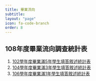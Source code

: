```yaml
---
title: 畢業流向
subtitle: 
layout: "page"
icon: fa-code-branch
order: 8
---
```


## 108年度畢業流向調查統計表

1. [102學年度畢業滿5年學生填答敘述統計表](download/社發所102畢(畢業五年).pdf)
2. [104學年度畢業滿3年學生填答敘述統計表](download/社發系104畢(畢業三年).pdf)
3. [106學年度畢業滿1年學生填答敘述統計表](download/社發系106畢(畢業一年).pdf)
